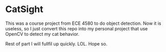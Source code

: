 # CatSight

This was a course project from ECE 4580 to do object detection. Now it is useless, 
so I just convert this repo into my personal project that use OpenCV to detect my
cat behavior. 

Rest of part I will fullfil up quickly. LOL. Hope so. 
